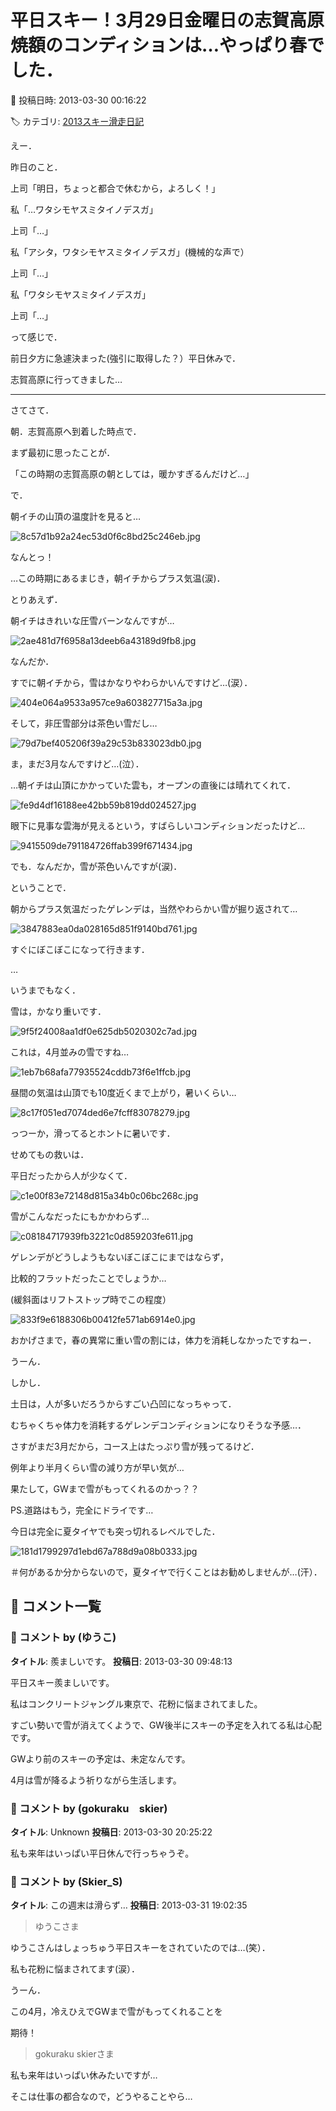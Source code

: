 # 平日スキー！3月29日金曜日の志賀高原焼額のコンディションは…やっぱり春でした．

📅 投稿日時: 2013-03-30 00:16:22

🏷️ カテゴリ: [2013スキー滑走日記](c91dbe557f9a69230b1600e48622fdd61.md)

えー．


昨日のこと．





上司「明日，ちょっと都合で休むから，よろしく！」


私「…ワタシモヤスミタイノデスガ」


上司「…」


私「アシタ，ワタシモヤスミタイノデスガ」(機械的な声で）


上司「…」


私「ワタシモヤスミタイノデスガ」


上司「…」





って感じで．


前日夕方に急遽決まった(強引に取得した？）平日休みで．


志賀高原に行ってきました…


----





さてさて．


朝．志賀高原へ到着した時点で．


まず最初に思ったことが．


「この時期の志賀高原の朝としては，暖かすぎるんだけど…」


で．


朝イチの山頂の温度計を見ると…




![8c57d1b92a24ec53d0f6c8bd25c246eb.jpg](images/8c57d1b92a24ec53d0f6c8bd25c246eb.jpg)




なんとっ！


…この時期にあるまじき，朝イチからプラス気温(涙)．





とりあえず．


朝イチはきれいな圧雪バーンなんですが…




![2ae481d7f6958a13deeb6a43189d9fb8.jpg](images/2ae481d7f6958a13deeb6a43189d9fb8.jpg)




なんだか．


すでに朝イチから，雪はかなりやわらかいんですけど…(涙）．




![404e064a9533a957ce9a603827715a3a.jpg](images/404e064a9533a957ce9a603827715a3a.jpg)




そして，非圧雪部分は茶色い雪だし…




![79d7bef405206f39a29c53b833023db0.jpg](images/79d7bef405206f39a29c53b833023db0.jpg)




ま，まだ3月なんですけど…(泣）．





…朝イチは山頂にかかっていた雲も，オープンの直後には晴れてくれて．




![fe9d4df16188ee42bb59b819dd024527.jpg](images/fe9d4df16188ee42bb59b819dd024527.jpg)




眼下に見事な雲海が見えるという，すばらしいコンディションだったけど…




![9415509de791184726ffab399f671434.jpg](images/9415509de791184726ffab399f671434.jpg)




でも．なんだか，雪が茶色いんですが(涙)．





ということで．


朝からプラス気温だったゲレンデは，当然やわらかい雪が掘り返されて…




![3847883ea0da028165d851f9140bd761.jpg](images/3847883ea0da028165d851f9140bd761.jpg)




すぐにぼこぼこになって行きます．


…


いうまでもなく．


雪は，かなり重いです．




![9f5f24008aa1df0e625db5020302c7ad.jpg](images/9f5f24008aa1df0e625db5020302c7ad.jpg)




これは，4月並みの雪ですね…




![1eb7b68afa77935524cddb73f6e1ffcb.jpg](images/1eb7b68afa77935524cddb73f6e1ffcb.jpg)




昼間の気温は山頂でも10度近くまで上がり，暑いくらい…




![8c17f051ed7074ded6e7fcff83078279.jpg](images/8c17f051ed7074ded6e7fcff83078279.jpg)




っつーか，滑ってるとホントに暑いです．





せめてもの救いは．


平日だったから人が少なくて．




![c1e00f83e72148d815a34b0c06bc268c.jpg](images/c1e00f83e72148d815a34b0c06bc268c.jpg)




雪がこんなだったにもかかわらず…




![c08184717939fb3221c0d859203fe611.jpg](images/c08184717939fb3221c0d859203fe611.jpg)




ゲレンデがどうしようもないぼこぼこにまではならず，


比較的フラットだったことでしょうか…


(緩斜面はリフトストップ時でこの程度）




![833f9e6188306b00412fe571ab6914e0.jpg](images/833f9e6188306b00412fe571ab6914e0.jpg)




おかげさまで，春の異常に重い雪の割には，体力を消耗しなかったですねー．





うーん．


しかし．


土日は，人が多いだろうからすごい凸凹になっちゃって．


むちゃくちゃ体力を消耗するゲレンデコンディションになりそうな予感…．





さすがまだ3月だから，コース上はたっぷり雪が残ってるけど．


例年より半月くらい雪の減り方が早い気が…


果たして，GWまで雪がもってくれるのかっ？？





PS.道路はもう，完全にドライです…


今日は完全に夏タイヤでも突っ切れるレベルでした．




![181d1799297d1ebd67a788d9a08b0333.jpg](images/181d1799297d1ebd67a788d9a08b0333.jpg)




＃何があるか分からないので，夏タイヤで行くことはお勧めしませんが…(汗）．

## 💬 コメント一覧

### 💬 コメント by (ゆうこ)
**タイトル**: 羨ましいです。
**投稿日**: 2013-03-30 09:48:13

平日スキー羨ましいです。

私はコンクリートジャングル東京で、花粉に悩まされてました。



すごい勢いで雪が消えてくようで、GW後半にスキーの予定を入れてる私は心配です。

GWより前のスキーの予定は、未定なんです。

4月は雪が降るよう祈りながら生活します。

### 💬 コメント by (gokuraku　skier)
**タイトル**: Unknown
**投稿日**: 2013-03-30 20:25:22

私も来年はいっぱい平日休んで行っちゃうぞ。

### 💬 コメント by (Skier_S)
**タイトル**: この週末は滑らず…
**投稿日**: 2013-03-31 19:02:35

>ゆうこさま

ゆうこさんはしょっちゅう平日スキーをされていたのでは…(笑）．

私も花粉に悩まされてます(涙）．

うーん．

この4月，冷えひえでGWまで雪がもってくれることを

期待！



>gokuraku skierさま

私も来年はいっぱい休みたいですが…

そこは仕事の都合なので，どうやることやら…

